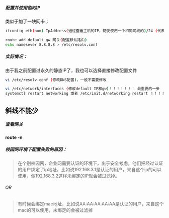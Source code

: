 ##### 配置并使用临时IP

类似于加了一块网卡；

~~~bash
ifconfig eth(num) IpAddress(通过查看主机的IP，随便使用一个相同网段的)/24 (代表子网掩码中1的个数，其实就是255.255.255.0) 

route add default gw 网关(配置默认路由)	
echo namesever 8.8.8.8 > /etc/resolv.conf
~~~



##### 实际情况：

由于我之前配置过永久的静态IP了，我也可以选择直接修改配置文件

~~~bash
vi /etc/resolv.conf (修改DNS配置)，一般不需要修改

vi /etc/network/interfaces (修改default IP和gw)！！！！！！！ 最重要的一步
systemctl restart networking 或者 /etc/init.d/networking restart ！！！！！！重启网络服务
~~~

## 斜线不能少



##### 查看网关

#### route -n



##### 校园网环境下配置失败的原因：

> 在个别校园网，企业网需要认证的环境下，出于安全考虑，他们把经过认证的用户绑定了ip地址，比如说192.168.3.1是认证的用户，来自这个ip的可以使用，像192.168.3.2这样未绑定的IP就会被过滤掉。

###### OR

> 有时候会绑定mac地址，比如说AA:AA:AA:AA:AA是认证的用户，来自这个mac的可以使用，未绑定的会被过滤掉